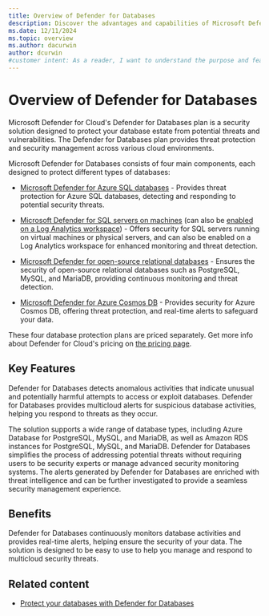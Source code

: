 ```yaml
---
title: Overview of Defender for Databases
description: Discover the advantages and capabilities of Microsoft Defender for Databases, including support for PostgreSQL, MySQL, and MariaDB.
ms.date: 12/11/2024
ms.topic: overview
ms.author: dacurwin
author: dcurwin
#customer intent: As a reader, I want to understand the purpose and features of Microsoft Defender for open-source relational databases so that I can make informed decisions about its usage.
---
```


# Overview of Defender for Databases

Microsoft Defender for Cloud's Defender for Databases plan is a security solution designed to protect your database estate from potential threats and vulnerabilities. The Defender for Databases plan provides threat protection and security management across various cloud environments.

Microsoft Defender for Databases consists of four main components, each designed to protect different types of databases:

- [Microsoft Defender for Azure SQL databases](defender-for-sql-introduction.md) - Provides threat protection for Azure SQL databases, detecting and responding to potential security threats.

- [Microsoft Defender for SQL servers on machines](defender-for-sql-usage.md) (can also be [enabled on a Log Analytics workspace](enable-plan-workspace.md)) - Offers security for SQL servers running on virtual machines or physical servers, and can also be enabled on a Log Analytics workspace for enhanced monitoring and threat detection.

- [Microsoft Defender for open-source relational databases](defender-for-databases-introduction.md) - Ensures the security of open-source relational databases such as PostgreSQL, MySQL, and MariaDB, providing continuous monitoring and threat detection.

- [Microsoft Defender for Azure Cosmos DB](concept-defender-for-cosmos.md) - Provides security for Azure Cosmos DB, offering threat protection, and real-time alerts to safeguard your data.

These four database protection plans are priced separately. Get more info about Defender for Cloud's pricing on [the pricing page](https://azure.microsoft.com/pricing/details/defender-for-cloud/).

## Key Features

Defender for Databases detects anomalous activities that indicate unusual and potentially harmful attempts to access or exploit databases. Defender for Databases provides multicloud alerts for suspicious database activities, helping you respond to threats as they occur. 

The solution supports a wide range of database types, including Azure Database for PostgreSQL, MySQL, and MariaDB, as well as Amazon RDS instances for PostgreSQL, MySQL, and MariaDB. Defender for Databases simplifies the process of addressing potential threats without requiring users to be security experts or manage advanced security monitoring systems. The alerts generated by Defender for Databases are enriched with threat intelligence and can be further investigated to provide a seamless security management experience.

## Benefits

Defender for Databases continuously monitors database activities and provides real-time alerts, helping ensure the security of your data. The solution is designed to be easy to use to help you manage and respond to multicloud security threats.

## Related content

- [Protect your databases with Defender for Databases](tutorial-enable-databases-plan.md)
